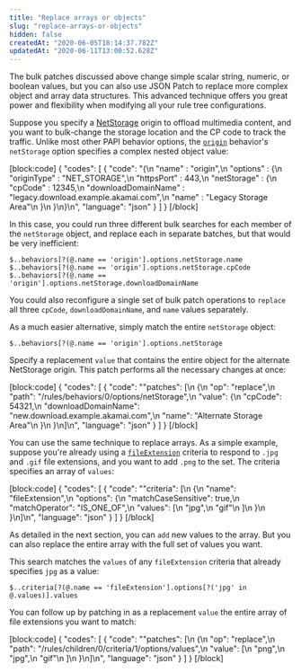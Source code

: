 ```yaml
---
title: "Replace arrays or objects"
slug: "replace-arrays-or-objects"
hidden: false
createdAt: "2020-06-05T18:14:37.782Z"
updatedAt: "2020-06-11T13:00:52.628Z"
---
```

The bulk patches discussed above change simple scalar string, numeric, or boolean values, but you can also use JSON Patch to replace more complex object and array data structures. This advanced technique offers you great power and flexibility when modifying all your rule tree configurations.

Suppose you specify a [NetStorage](https://learn.akamai.com/en-us/products/media_delivery/netstorage.html) origin to offload multimedia content, and you want to bulk-change the storage location and the CP code to track the traffic.  Unlike most other PAPI behavior options, the [`origin`](https://learn.akamai.com/en-us/api/core_features/property_manager/vlatest.html#origin) behavior's `netStorage` option specifies a complex nested object value:

[block:code]
{
  "codes": [
    {
      "code": "{\n    \"name\" : \"origin\",\n    \"options\" : {\n        \"originType\" : \"NET_STORAGE\",\n        \"httpsPort\" : 443,\n        \"netStorage\" : {\n            \"cpCode\" : 12345,\n            \"downloadDomainName\" : \"legacy.download.example.akamai.com\",\n            \"name\" : \"Legacy Storage Area\"\n        }\n    }\n}\n",
      "language": "json"
    }
  ]
}
[/block]

In this case, you could run three different bulk searches for each member of the `netStorage` object, and replace each in separate batches, but that would be very inefficient:

```
$..behaviors[?(@.name == 'origin'].options.netStorage.name
$..behaviors[?(@.name == 'origin'].options.netStorage.cpCode
$..behaviors[?(@.name == 'origin'].options.netStorage.downloadDomainName
```

You could also reconfigure a single set of bulk patch operations to `replace` all three `cpCode`, `downloadDomainName`, and `name` values separately.

As a much easier alternative, simply match the entire `netStorage` object:

```
$..behaviors[?(@.name == 'origin'].options.netStorage
```

Specify a replacement `value` that contains the entire object for the alternate NetStorage origin. This patch performs all the necessary changes at once:

[block:code]
{
  "codes": [
    {
      "code": "\"patches\": [\n    {\n        \"op\": \"replace\",\n        \"path\": \"/rules/behaviors/0/options/netStorage\",\n        \"value\": {\n            \"cpCode\": 54321,\n            \"downloadDomainName\": \"new.download.example.akamai.com\",\n            \"name\": \"Alternate Storage Area\"\n        }\n    }\n]\n",
      "language": "json"
    }
  ]
}
[/block]

You can use the same technique to replace arrays.  As a simple example, suppose you're already using a [`fileExtension`](https://learn.akamai.com/en-us/api/core_features/property_manager/vlatest.html#fileextension) criteria to respond to `.jpg` and `.gif` file extensions, and you want to add `.png` to the set.  The criteria specifies an array of `values`:

[block:code]
{
  "codes": [
    {
      "code": "\"criteria\": [\n    {\n        \"name\": \"fileExtension\",\n        \"options\": {\n            \"matchCaseSensitive\": true,\n            \"matchOperator\": \"IS_ONE_OF\",\n            \"values\": [\n                \"jpg\",\n                \"gif\"\n            ]\n        }\n    }\n]\n",
      "language": "json"
    }
  ]
}
[/block]

As detailed in the next section, you can `add` new values to the array.  But you can also replace the entire array with the full set of values you want.

This search matches the `values` of any `fileExtension` criteria that already specifies `jpg` as a value:

```
$..criteria[?(@.name == 'fileExtension'].options[?('jpg' in @.values)].values
```

You can follow up by patching in as a replacement `value` the entire array of file extensions you want to match:

[block:code]
{
  "codes": [
    {
      "code": "\"patches\": [\n    {\n        \"op\": \"replace\",\n        \"path\": \"/rules/children/0/criteria/1/options/values\",\n        \"value\": [\n            \"png\",\n            \"jpg\",\n            \"gif\"\n        ]\n    }\n]\n",
      "language": "json"
    }
  ]
}
[/block]